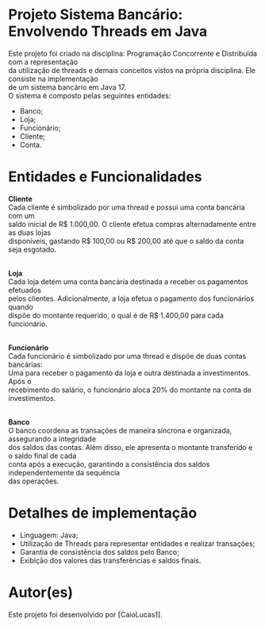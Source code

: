 # Projeto Sistema Bancário: <br> Envolvendo Threads em Java
Este projeto foi criado na disciplina: Programação Concorrente e Distribuída com a representação 
<br>da utilização de threads e demais conceitos vistos na própria disciplina.
Ele consiste na implementação <br> de um sistema bancário em Java 17.
<br>O sistema é composto pelas seguintes entidades:
* Banco;
* Loja;
* Funcionário;
* Cliente;
* Conta.

# Entidades e Funcionalidades
<b>Cliente</b>
<br>Cada cliente é simbolizado por uma thread e possui uma conta bancária com um 
<br>saldo inicial de R$ 1.000,00. O cliente efetua compras alternadamente entre as duas lojas 
<br>disponíveis, gastando R$ 100,00 ou R$ 200,00 até que o saldo da conta seja esgotado.

<br><b>Loja</b>
<br>Cada loja detém uma conta bancária destinada a receber os pagamentos efetuados
<br>pelos clientes. Adicionalmente, a loja efetua o pagamento dos funcionários quando 
<br>dispõe do montante requerido, o qual é de R$ 1.400,00 para cada funcionário.

<br><b>Funcionário</b>
<br>Cada funcionário é simbolizado por uma thread e dispõe de duas contas bancárias:
<br>Uma para receber o pagamento da loja e outra destinada a investimentos. Após o 
<br>recebimento do salário, o funcionário aloca 20% do montante na conta de investimentos.

<br><b>Banco</b>
<br>O banco coordena as transações de maneira síncrona e organizada, assegurando a integridade
<br>dos saldos das contas. Além disso, ele apresenta o montante transferido e o saldo final de cada
<br>conta após a execução, garantindo a consistência dos saldos independentemente da sequência
<br>das operações.

# Detalhes de implementação
* Linguagem: Java;
* Utilização de Threads para representar entidades e realizar transações;
* Garantia de consistência dos saldos pelo Banco;
* Exibição dos valores das transferências e saldos finais.

# Autor(es)
Este projeto foi desenvolvido por [CaioLucas1].
